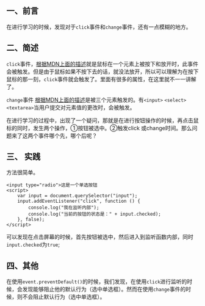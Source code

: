## 一、前言

在进行学习的时候，发现对于`click`事件和`change`事件，还有一点模糊的地方。

## 二、简述

`click`事件，[根据MDN上面的描述](https://developer.mozilla.org/zh-CN/docs/Web/API/Element/click_event)就是鼠标在一个元素上被按下和放开时，此事件会被触发。但是由于鼠标如果不按下去的话，就没法放开，所以可以理解为在按下鼠标的那一刻，`click`事件就会触发了。里面有很多的属性，在这里就不一一讲解了。



`change`事件 [根据MDN上面的描述](https://developer.mozilla.org/zh-CN/docs/Web/Events/change)是被三个元素触发的。有`<input>` `<select>` `<textarea>`当用户提交对元素值的更改时，会被触发。

在进行学习的过程中，出现了一个疑问，那就是在进行按钮操作的时候，再点击鼠标的同时，发生两个操作，①按钮被选中。②触发click 或change时间。那么问题来了这两个事件哪个先，哪个后呢？

## 三、 实践

方法很简单。

```
<input type="radio">这是一个单选按钮
<script>
    var input = document.querySelector("input");
    input.addEventListener("click", function () {
        console.log("我在监听内部");
        console.log("当前的按钮的状态是：" + input.checked);
    }, false);
</script>
```

可以发现在点击屏幕的时候，首先按钮被选中，然后进入到监听函数内部，同时`input.checked`为`true`;

## 四、其他

在使用`event.preventDefault()`的时候，我们发现，在使用`click`进行监听的时候，会发现能够阻止他的默认行为（选中单选框）。然而在使用`change`事件的时候，则不会阻止默认行为（选中单选框）。